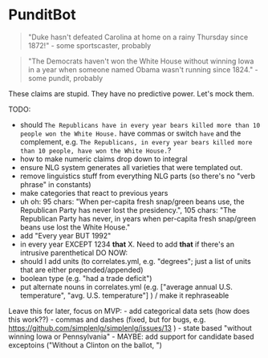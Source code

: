 PunditBot
=========

> "Duke hasn't defeated Carolina at home on a rainy Thursday since 1872!" - some sportscaster, probably

> "The Democrats haven't won the White House without winning Iowa in a year when someone named Obama wasn't running since 1824." - some pundit, probably

These claims are stupid. They have no predictive power. Let's mock them.

TODO:
  - should `The Republicans have in every year bears killed more than 10 people won the White House.` have commas or switch `have` and the complement, e.g. `The Republicans, in every year bears killed more than 10 people, have won the White House.`?
  - how to make numeric claims drop down to integral
  - ensure NLG system generates all varieties that were templated out.
  - remove linguistics stuff from everything NLG parts (so there's no "verb phrase" in constants)
  - make categories that react to previous years
  - uh oh: 95 chars: "When per-capita fresh snap/green beans use, the Republican Party has never lost the presidency.", 105 chars: "The Republican Party has never, in years when per-capita fresh snap/green beans use lost the White House."
  - add "Every year BUT 1992"
  - in every year EXCEPT 1234 **that** X. Need to add **that** if there's an intrusive parenthetical
  DO NOW: 
  - should I add units (to correlates.yml, e.g. "degrees"; just a list of units that are either prepended/appended)
  - boolean type (e.g. "had a trade deficit")
  - put alternate nouns in correlates.yml (e.g. ["average annual U.S. temperature", "avg. U.S. temperature"] ) / make it rephraseable



Leave this for later, focus on MVP:
    - add categorical data sets (how does this work??)
    - commas and dashes (fixed, but for bugs, e.g. https://github.com/simplenlg/simplenlg/issues/13 )
    - state based "without winning Iowa or Pennsylvania"
    - MAYBE: add support for candidate based exceptoins ("Without a Clinton on the ballot, ")
